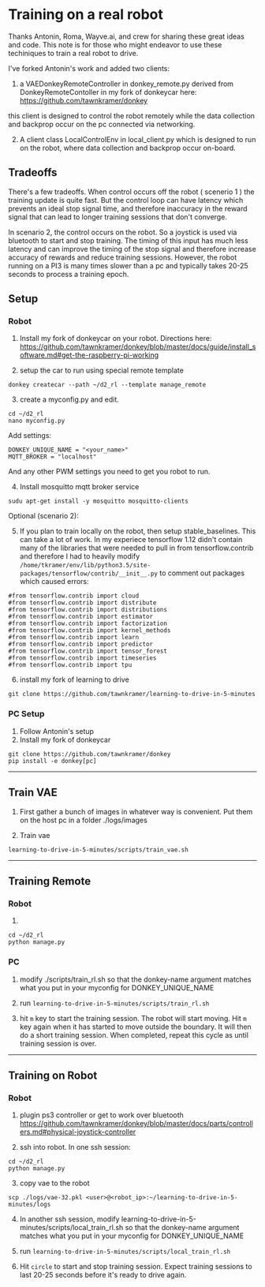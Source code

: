 # Training on a real robot

Thanks Antonin, Roma, Wayve.ai, and crew for sharing these great ideas and code. This note is for those who might endeavor to use these techiniques to train a real robot to drive.

I've forked Antonin's work and added two clients:

1. a VAEDonkeyRemoteController in  donkey_remote.py derived from DonkeyRemoteContoller in my fork of donkeycar here:
https://github.com/tawnkramer/donkey

this client is designed to control the robot remotely while the data collection and backprop occur on the pc connected via networking.

2. A client class LocalControlEnv in local_client.py which is designed to run on the robot, where data collection and backprop occur on-board.

## Tradeoffs

There's a few tradeoffs. When control occurs off the robot ( scenerio 1 ) the training update is quite fast. But the control loop can have latency which prevents an ideal stop signal time, and therefore inaccuracy in the reward signal that can lead to longer training sessions that don't converge.

In scenario 2, the control occurs on the robot. So a joystick is used via bluetooth to start and stop training. The timing of this input has much less latency and can improve the timing of the stop signal and therefore increase accuracy of rewards and reduce training sessions. However, the robot running on a PI3 is many times slower than a pc and typically takes 20-25 seconds to process a training epoch.

## Setup

### Robot

1. Install my fork of donkeycar on your robot. Directions here:
https://github.com/tawnkramer/donkey/blob/master/docs/guide/install_software.md#get-the-raspberry-pi-working

2. setup the car to run using special remote template

```
donkey createcar --path ~/d2_rl --template manage_remote
```

3. create a myconfig.py and edit.

```
cd ~/d2_rl
nano myconfig.py
```

Add settings:
```
DONKEY_UNIQUE_NAME = "<your_name>"
MQTT_BROKER = "localhost"
```

And any other PWM settings you need to get you robot to run.

4. Install mosquitto mqtt broker service

```
sudu apt-get install -y mosquitto mosquitto-clients
```

Optional (scenario 2):

5. If you plan to train locally on the robot, then setup stable_baselines. This can take a lot of work. In my experiece tensorflow 1.12 didn't contain many of the libraries that were needed to pull in from tensorflow.contrib and therefore I had to heavily modify 
`/home/tkramer/env/lib/python3.5/site-packages/tensorflow/contrib/__init__.py`
to comment out packages which caused errors:
```
#from tensorflow.contrib import cloud
#from tensorflow.contrib import distribute
#from tensorflow.contrib import distributions
#from tensorflow.contrib import estimator
#from tensorflow.contrib import factorization
#from tensorflow.contrib import kernel_methods
#from tensorflow.contrib import learn
#from tensorflow.contrib import predictor
#from tensorflow.contrib import tensor_forest
#from tensorflow.contrib import timeseries
#from tensorflow.contrib import tpu
```
6. install my fork of learning to drive
```
git clone https://github.com/tawnkramer/learning-to-drive-in-5-minutes
```

### PC Setup

1. Follow Antonin's setup
2. Install my fork of donkeycar
```
git clone https://github.com/tawnkramer/donkey
pip install -e donkey[pc]
```
___________________________

## Train VAE

1.  First gather a bunch of images in whatever way is convenient. Put them on the host pc in a folder ./logs/images

2. Train vae
```
learning-to-drive-in-5-minutes/scripts/train_vae.sh
```

_____________________________

## Training Remote

### Robot

1. 
```
cd ~/d2_rl
python manage.py
```

### PC

1. modify ./scripts/train_rl.sh so that the donkey-name argument matches what you put in your myconfig for DONKEY_UNIQUE_NAME

2. run ``` learning-to-drive-in-5-minutes/scripts/train_rl.sh ```

3. hit `m` key to start the training session. The robot will start moving. Hit `m` key again when it has started to move outside the boundary. It will then do a short training session. When completed, repeat this cycle as until training session is over.

_____________________________

## Training on Robot

### Robot

1. plugin ps3 controller or get to work over bluetooth
https://github.com/tawnkramer/donkey/blob/master/docs/parts/controllers.md#physical-joystick-controller


2. ssh into robot. In one ssh session:
```
cd ~/d2_rl
python manage.py
```

3. copy vae to the robot
```
scp ./logs/vae-32.pkl <user>@<robot_ip>:~/learning-to-drive-in-5-minutes/logs
```

4. In another ssh session, modify learning-to-drive-in-5-minutes/scripts/local_train_rl.sh so that the donkey-name argument matches what you put in your myconfig for DONKEY_UNIQUE_NAME

5. run ``` learning-to-drive-in-5-minutes/scripts/local_train_rl.sh ```

6. Hit `circle` to start and stop training session. Expect training sessions to last 20-25 seconds before it's ready to drive again.


